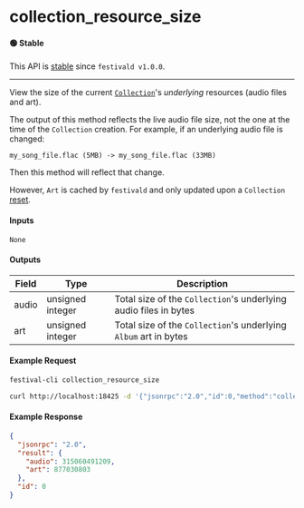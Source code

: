 # collection_resource_size

#### 🟢 Stable
This API is [stable](../../api-stability/marker.md) since `festivald v1.0.0`.

---

View the size of the current [`Collection`](../../common-objects/collection.md)'s _underlying_ resources (audio files and art).

The output of this method reflects the live audio file size, not the one at the time of the `Collection` creation. For example, if an underlying audio file is changed:
```
my_song_file.flac (5MB) -> my_song_file.flac (33MB)
```
Then this method will reflect that change.

However, `Art` is cached by `festivald` and only updated upon a `Collection` [reset](collection_new.md).

#### Inputs
`None`

#### Outputs

| Field | Type             | Description |
|-------|------------------|-------------|
| audio | unsigned integer | Total size of the `Collection`'s underlying audio files in bytes
| art   | unsigned integer | Total size of the `Collection`'s underlying `Album` art in bytes

#### Example Request
```bash
festival-cli collection_resource_size
```
```bash
curl http://localhost:18425 -d '{"jsonrpc":"2.0","id":0,"method":"collection_resource_size"}'
```

#### Example Response
```json
{
  "jsonrpc": "2.0",
  "result": {
    "audio": 315060491209,
    "art": 877030803
  },
  "id": 0
}
```
